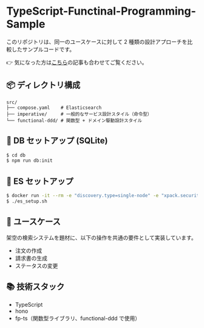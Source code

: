 # TypeScript-Functinal-Programming-Sample

このリポジトリは、同一のユースケースに対して 2 種類の設計アプローチを比較したサンプルコードです。

👉 気になった方は[こちら](https://zenn.dev/maaaashi/articles/aea1a85753acf6)の記事も合わせてご覧ください。

## 📦 ディレクトリ構成

```
src/
├── compose.yaml    # Elasticsearch
├── imperative/     # 一般的なサービス設計スタイル（命令型）
└── functional-ddd/ # 関数型 + ドメイン駆動設計スタイル
```

## 🔧 DB セットアップ (SQLite)

```bash
$ cd db
$ npm run db:init
```

## 🔧 ES セットアップ

```bash
$ docker run -it --rm -e "discovery.type=single-node" -e "xpack.security.enabled=false" -p 9200:9200 -p 9300:9300 docker.elastic.co/elasticsearch/elasticsearch:9.0.1
$ ./es_setup.sh
```

## 🧩 ユースケース

架空の検索システムを題材に、以下の操作を共通の要件として実装しています。

- 注文の作成
- 請求書の生成
- ステータスの変更

## 📚 技術スタック

- TypeScript
- hono
- fp-ts（関数型ライブラリ、functional-ddd で使用）
